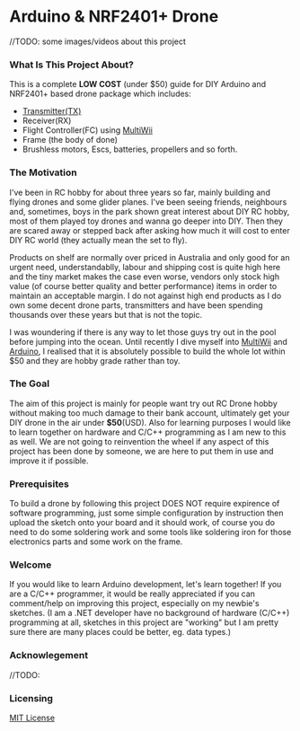 # Arduino & NRF2401+ Drone

//TODO: some images/videos about this project
### What Is This Project About?
This is a complete **LOW COST** (under $50) guide for DIY Arduino and NRF2401+ based drone package which includes: 
- [Transmitter(TX)](/transmitter/README.md)
- Receiver(RX)
- Flight Controller(FC) using [MultiWii](https://github.com/multiwii)
- Frame (the body of done) 
- Brushless motors, Escs, batteries, propellers and so forth.

### The Motivation
I've been in RC hobby for about three years so far, mainly building and flying drones and some glider planes. I've been seeing friends, neighbours and, sometimes, boys in the park shown great interest about DIY RC hobby, most of them played toy drones and wanna go deeper into DIY. Then they are scared away or stepped back after asking how much it will cost to enter DIY RC world (they actually mean the set to fly). 

Products on shelf are normally over priced in Australia and only good for an urgent need, understandablly, labour and shipping cost is quite high here and the tiny market makes the case even worse, vendors only stock high value (of course better quality and better performance) items in order to maintain an acceptable margin. I do not against high end products as I do own some decent drone parts, transmitters and have been spending thousands over these years but that is not the topic.

I was woundering if there is any way to let those guys try out in the pool before jumping into the ocean. Until recently I dive myself into [MultiWii](https://github.com/multiwii) and [Arduino](https://www.arduino.cc), I realised that it is absolutely possible to build the whole lot within $50 and they are hobby grade rather than toy.

### The Goal
The aim of this project is mainly for people want try out RC Drone hobby without making too much damage to their bank account, ultimately get your DIY drone in the air under **$50**(USD). Also for learning purposes I would like to learn together on hardware and C/C++ programming as I am new to this as well. We are not going to reinvention the wheel if any aspect of this project has been done by someone, we are here to put them in use and improve it if possible.

### Prerequisites
To build a drone by following this project DOES NOT require expirence of software programming, just some simple configuration by instruction then upload the sketch onto your board and it should work, of course you do need to do some soldering work and some tools like soldering iron for those electronics parts and some work on the frame. 

### Welcome
If you would like to learn Arduino development, let's learn together! If you are a C/C++ programmer, it would be really appreciated if you can comment/help on improving this project, especially on my newbie's sketches. (I am a .NET developer have no background of hardware (C/C++) programming at all, sketches in this project are "working" but I am pretty sure there are many places could be better, eg. data types.)

### Acknowlegement
//TODO:

### Licensing
[MIT License](/LICENSE)

